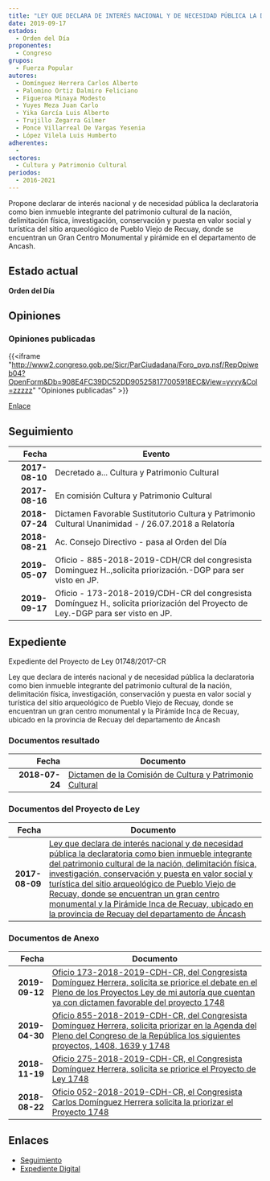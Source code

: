 ```yaml
---
title: "LEY QUE DECLARA DE INTERÉS NACIONAL Y DE NECESIDAD PÚBLICA LA DECLARATORIA COMO BIEN INMUEBLE INTEGRANTE DEL PATRIMONIO CULTURAL DE LA NACIÓN, DEL SITIO ARQUEOLÓGICO DE PUEBLO VIEJO DE RECUAY, DONDE SE ENCUENTRAN UN GRAN CENTRO MONUMENTAL Y PIRÁMIDE INCA DE RECUAY EN EL DEPARTAMENTO DE ANCASH,"
date: 2019-09-17
estados: 
  - Orden del Día
proponentes: 
  - Congreso
grupos: 
  - Fuerza Popular
autores: 
  - Domínguez Herrera Carlos Alberto
  - Palomino Ortiz Dalmiro Feliciano
  - Figueroa Minaya Modesto
  - Yuyes Meza Juan Carlo
  - Yika García Luis Alberto
  - Trujillo Zegarra Gilmer
  - Ponce Villarreal De Vargas Yesenia
  - López Vilela Luis Humberto
adherentes: 
  - 
sectores: 
  - Cultura y Patrimonio Cultural
periodos: 
  - 2016-2021
---
```


Propone declarar de interés nacional y de necesidad pública la declaratoria como bien inmueble integrante del patrimonio cultural de la nación, delimitación física, investigación, conservación y puesta en valor social y turística del sitio arqueológico de Pueblo Viejo de Recuay, donde se encuentran un Gran Centro Monumental y pirámide en el departamento de Ancash.


## Estado actual

**Orden del Día**

## Opiniones

### Opiniones publicadas

{{<iframe "http://www2.congreso.gob.pe/Sicr/ParCiudadana/Foro_pvp.nsf/RepOpiweb04?OpenForm&Db=908E4FC39DC52DD905258177005918EC&View=yyyy&Col=zzzzz" "Opiniones publicadas" >}}

[Enlace](http://www2.congreso.gob.pe/Sicr/ParCiudadana/Foro_pvp.nsf/RepOpiweb04?OpenForm&Db=908E4FC39DC52DD905258177005918EC&View=yyyy&Col=zzzzz)

## Seguimiento

| Fecha | Evento |
|------:|--------|
| **2017-08-10** | Decretado a... Cultura y Patrimonio Cultural|
| **2017-08-16** | En comisión Cultura y Patrimonio Cultural|
| **2018-07-24** | Dictamen Favorable Sustitutorio Cultura y Patrimonio Cultural Unanimidad - / 26.07.2018 a Relatoría|
| **2018-08-21** | Ac. Consejo Directivo - pasa al Orden del Día|
| **2019-05-07** | Oficio - 885-2018-2019-CDH/CR del congresista Dominguez H..,solicita priorización.-DGP para ser visto en JP.|
| **2019-09-17** | Oficio - 173-2018-2019/CDH-CR del congresista Domínguez H., solicita priorización del Proyecto de Ley.-DGP para ser visto en JP.|


## Expediente

Expediente del Proyecto de Ley 01748/2017-CR

Ley que declara de interés nacional y de necesidad pública la declaratoria como bien inmueble integrante del patrimonio cultural de la nación, delimitación física, investigación, conservación y puesta en valor social y turística del sitio arqueológico de Pueblo Viejo de Recuay, donde se encuentran un gran centro monumental y la Pirámide Inca de Recuay, ubicado en la provincia de Recuay del departamento de Áncash


### Documentos resultado

| Fecha | Documento |
|------:|--------|
| **2018-07-24** | [Dictamen de la Comisión de Cultura y Patrimonio Cultural](http://www.leyes.congreso.gob.pe/Documentos/2016_2021/Dictamenes/Proyectos_de_Ley/01748DC05MAY20180724.pdf) |

### Documentos del Proyecto de Ley

| Fecha | Documento |
|------:|--------|
| **2017-08-09** | [Ley que declara de interés nacional y de necesidad pública la declaratoria como bien inmueble integrante del patrimonio cultural de la nación, delimitación física, investigación, conservación y puesta en valor social y turística del sitio arqueológico de Pueblo Viejo de Recuay, donde se encuentran un gran centro monumental y la Pirámide Inca de Recuay, ubicado en la provincia de Recuay del departamento de Áncash](http://www.leyes.congreso.gob.pe/Documentos/2016_2021/Proyectos_de_Ley_y_de_Resoluciones_Legislativas/PL0174820170809.pdf) |

### Documentos de Anexo

| Fecha | Documento |
|------:|--------|
| **2019-09-12** | [Oficio 173-2018-2019-CDH-CR, del Congresista Domínguez Herrera, solicita se priorice el debate en el Pleno de los Proyectos Ley de mi autoría que cuentan ya con dictamen favorable del proyecto 1748](http://www.leyes.congreso.gob.pe/Documentos/2016_2021/Oficios/Congresistas/OFICIO-173-2018-2019-CDH-CR.pdf) |
| **2019-04-30** | [Oficio 855-2018-2019-CDH-CR, del Congresista Domínguez Herrera, solicita priorizar en la Agenda del Pleno del Congreso de la República los siguientes proyectos, 1408, 1639 y 1748](http://www.leyes.congreso.gob.pe/Documentos/2016_2021/Oficios/Congresistas/OFICIO-855-2018-2019-CDH-CR.pdf) |
| **2018-11-19** | [Oficio 275-2018-2019-CDH-CR, el Congresista Domínguez Herrera, solicita se priorice el Proyecto de Ley 1748](http://www.leyes.congreso.gob.pe/Documentos/2016_2021/Oficios/Congresistas/OFICIO-275-2018-2019-CDH-CR.pdf) |
| **2018-08-22** | [Oficio 052-2018-2019-CDH-CR, el Congresista Carlos Domínguez Herrera solicita la priorizar el Proyecto 1748](http://www.leyes.congreso.gob.pe/Documentos/2016_2021/Oficios/Congresistas/OFICIO-052-2018-2019-CDH-CR.pdf) |

## Enlaces 

- [Seguimiento](http://www2.congreso.gob.pe/Sicr/TraDocEstProc/CLProLey2016.nsf/f7fff46988ca05b1052578e100829cc7/2168417f7dfdc10b0525817700594f43?OpenDocument)
- [Expediente Digital](http://www2.congreso.gob.pehttp://www2.congreso.gob.pe/Sicr/TraDocEstProc/CLProLey2016.nsf/f7fff46988ca05b1052578e100829cc7/2168417f7dfdc10b0525817700594f43?OpenDocument&Click=05257FB7005EB655.eb71d0cf91d8294e05256cdf006b5706/$Body/0.1C6C)
